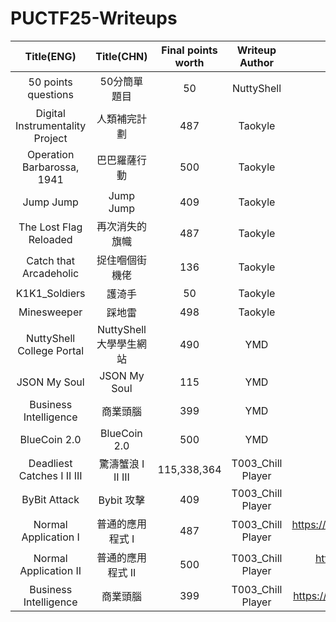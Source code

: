 # PUCTF25-Writeups

|Title(ENG)|Title(CHN)|Final points worth|Writeup Author|Link|
|:------------:|:------------:|:------:|:------:|:--------------------------------------:|
|50 points questions|50分簡單題目|50|NuttyShell|https://nuttyshell.notion.site/Guide-of-Beginner-Challenges-1ccd5c0f2b068034b994d631712f4dc0|
|Digital Instrumentality Project|人類補完計劃|487|Taokyle|https://github.com/TaokyleYT/PUCTF25-Digital_Instrumentality_Project-Writeup|
|Operation Barbarossa, 1941|巴巴羅薩行動|500|Taokyle|https://github.com/TaokyleYT/PUCTF25-Operation_Barbarossa_1941-Writeup|
|Jump Jump|Jump Jump|409|Taokyle|https://github.com/TaokyleYT/PUCTF25-Jump_Jump-Writeup|
|The Lost Flag Reloaded|再次消失的旗幟|487|Taokyle|https://github.com/TaokyleYT/PUCTF25-The_Lost_Flag_Reloaded-Writeup|
|Catch that Arcadeholic|捉住嗰個街機佬|136|Taokyle|https://github.com/TaokyleYT/PUCTF25-Catch_that_Arcadeholic-Writeup|
|K1K1_Soldiers|護渏手|50|Taokyle|https://github.com/TaokyleYT/PUCTF25-K1K1_Soldiers-Writeup|
|Minesweeper|踩地雷|498|Taokyle|https://github.com/TaokyleYT/PUCTF25-Minesweeper-Writeup|
|NuttyShell College Portal|NuttyShell 大學學生網站|490|YMD|https://hackmd.io/@YMD/SJBSCbZ1lg#NuttyShell-College-Portal|
|JSON My Soul|JSON My Soul|115|YMD|https://hackmd.io/@YMD/SJBSCbZ1lg#JSON-My-Soul|
|Business Intelligence|商業頭腦|399|YMD|https://hackmd.io/@YMD/SJBSCbZ1lg#Business-Intelligence|
|BlueCoin 2.0|BlueCoin 2.0|500|YMD|https://hackmd.io/@YMD/SJBSCbZ1lg#BlueCoin-20|
|Deadliest Catches I II III|驚濤蟹浪 I II III|115,338,364|T003_Chill Player|https://github.com/ryanlaw123/puctf25/tree/main/Forensics|
|ByBit Attack|Bybit 攻擊|409|T003_Chill Player|https://github.com/ryanlaw123/puctf25/blob/main/Blockchain/Bybit%20Attack.md#bybit-attack|
|Normal Application I|普通的應用程式 I|487|T003_Chill Player|https://github.com/ryanlaw123/puctf25/blob/main/Reverse%20Engineering/Normal%20Application%20I.md#normal-application-i|
|Normal Application II|普通的應用程式 II|500|T003_Chill Player|https://github.com/ryanlaw123/puctf25/blob/main/Miscellaneous/Normal%20Application%20II.md#normal-application-ii|
|Business Intelligence|商業頭腦|399|T003_Chill Player|https://github.com/ryanlaw123/puctf25/blob/main/Miscellaneous/Business%20Intelligence.md#business-intelligence|
